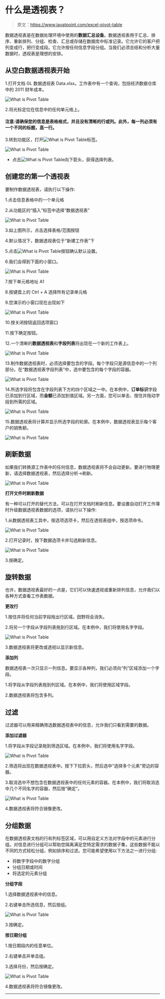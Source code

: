 # 什么是透视表？

> 原文：<https://www.javatpoint.com/excel-pivot-table>

数据透视表是在数据处理环境中使用的**数据汇总设备**。数据透视表用于汇总、排序、重新排列、分组、检查、汇总或存储在数据库中标准记录。它允许它的客户把列变成行，把行变成段。它允许按任何信息字段分组。当我们必须总结和分析大量数据时，透视表是理想的安排。

## 从空白数据透视表开始

1.打开文档 GL 数据透视表 Data.xlsx。工作表中有一个查询，包括经济数据仓库中的 2011 财年成本。

![What is Pivot Table](img/8212002ecc89a6e36910247619004751.png)

2.将光标定位在信息中的任何单元格上。

#### 注意:请确保您的信息是表格格式，并且没有清晰的行或列。此外，每一列必须有一个不同的标题，高一行。

3.转到功能区，打开![What is Pivot Table](img/72e2831b3639cf2cade3c6135f5e514f.png)标签。

![What is Pivot Table](img/3ad7bd3c381e9b380159eb14851484e1.png)

*   点击![What is Pivot Table](img/1a0ca5f161d4e31038e08c2147e9a2f9.png)向下箭头，获得选择列表。

## 创建您的第一个透视表

要制作数据透视表，请执行以下操作:

1.点击信息表格中的一个单元格

2.从功能区的“插入”标签中选择“数据透视表”

![What is Pivot Table](img/9b206300e3b158062c356eabd3cd43af.png)

3.如上图所示，点击选择表格/范围按钮

4.默认情况下，数据透视表位于“新建工作表”下

5.点击![What is Pivot Table](img/d91bf8a7d2dc376d4db1c02ed7513418.png)按钮确认默认设置。

6.我们会得到下面的小窗口。

![What is Pivot Table](img/4c3a04349c1472cabbea666e1f177a8b.png)

7.按下单元格地址 A1

8.按键盘上的 Ctrl + A 选择所有记录单元格

9.您演示的小窗口现在出现如下

![What is Pivot Table](img/764afa79d59fa3fd0b8df75c0e7f5c93.png)

10.按关闭按钮返回选项窗口

11.按下确定按钮。

12.一个清晰的**数据透视表**和**字段列表**将出现在一个新的工作表上。

![What is Pivot Table](img/e2e9a676f708e1e40f82da6e163d7682.png)

13.制作数据透视表时，必须选择要包含的字段。每个字段只是源信息中的一个列部分。在“数据透视表字段列表”中，选中要包含的每个字段的容器。

![What is Pivot Table](img/edf76736cc8256ff0c630af92ca86717.png)

14.所选字段将包含在字段列表下方的四个区域之一中。在本例中，**订单标识**字段已添加到行区域，而**金额**已添加到值区域。另一方面，您可以单击、按住并拖动字段到所需的区域。

![What is Pivot Table](img/c9761071afce97801c0062a93a79c31b.png)

15.数据透视表将计算并显示所选字段的轮廓。在本例中，数据透视表显示每个客户的销售额。

![What is Pivot Table](img/d167cfa2aa45da637e783eb8e24040f8.png)

## 刷新数据

如果我们转换源工作表中的任何信息，数据透视表将不会自动更新。要进行物理更新，请选择数据透视表，然后选择分析→刷新。

![What is Pivot Table](img/275f7f14a79c95fd7478cfbca53d9007.png)

**打开文件时刷新数据**

有一种可以打开的替代方法，可以在打开文档时刷新信息。要设置自动打开工作簿时升级数据透视表数据的选项，请执行以下操作:

1.从数据透视表工具中，按选项选项卡，然后在透视表组中，按选项命令。

![What is Pivot Table](img/fbb7517b7c2787603240cc35bd7fae1f.png)

2.打开记录时，按下数据选项卡并勾选刷新信息。

![What is Pivot Table](img/3b14faacb7f6586cca65db47c0f726db.png)

3.按确定。

## 旋转数据

也许，数据透视表最好的一点是，它们可以快速透视或重新排列信息，允许我们以各种方式查看工作表数据。

**更改行**

1.按住并将任何当前字段拖出行区域。田野将会消失。

2.将另一个字段从字段列表拖到行区域。在本例中，我们将使用名字字段。

![What is Pivot Table](img/90f908c4a9274a892c40d2469d622434.png)

3.数据透视表将更改或透视以显示新信息。

**添加列**

数据透视表一次只显示一列信息。要显示各种列，我们必须向“列”区域添加一个字段。

1.将字段从字段列表拖到列区域。在本例中，我们将使用区域字段。

2.数据透视表将包含多列。

## 过滤

过滤器可以用来精确筛选数据透视表中的信息，允许我们只看到需要的数据。

**添加过滤器**

1.将字段从字段记录拖到筛选区域。在本例中，我们将使用名字字段。

![What is Pivot Table](img/ebb1f293e8b9ed043609ad1dcb7e41c4.png)

2.筛选将出现在数据透视表中。按下下拉箭头，然后选中“选择多个元素”旁边的容器。

3.取消选中不想包含在数据透视表中的任何元素的容器。在本例中，我们将取消选中几个不同名字的容器，然后按“确定”。

![What is Pivot Table](img/dd0bc22e0e34b0725f474eaa75982874.png)

4.数据透视表将符合镜像更改。

## 分组数据

在数据透视表文档的行和列标签区域，可以用自定义方法对字段中的元素进行分组。对信息进行分组可以帮助您隔离满足您特定需求的数据子集，这些数据不能以不同的方式轻松分组，例如排序和过滤。您可能希望使用以下方法之一进行分组:

*   将数字字段中的数字分组
*   分组日期或时间
*   将选定的元素分组

**分组字段**

1.选择数据透视表中的信息。

2.右键单击所选信息，然后按组。

![What is Pivot Table](img/bc9e63a491e2b838d29947965a5aeb96.png)

3.按确定。

**按日期分组**

1.按日期段内的任意单位。

2.右键单击并单击组。

3.选择月份，然后按确定。

![What is Pivot Table](img/4ab7e2d523df1615375abd8d0c9aaf2a.png)

4.数据透视表将符合镜像更改。

* * *